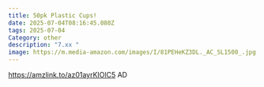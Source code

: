 ```yaml
---
title: 50pk Plastic Cups!
date: 2025-07-04T08:16:45.080Z
tags: 2025-07-04
Category: other
description: "7.xx "
image: https://m.media-amazon.com/images/I/81PEHeKZ3DL._AC_SL1500_.jpg
---
```

https://amzlink.to/az01ayrKIOlC5
AD